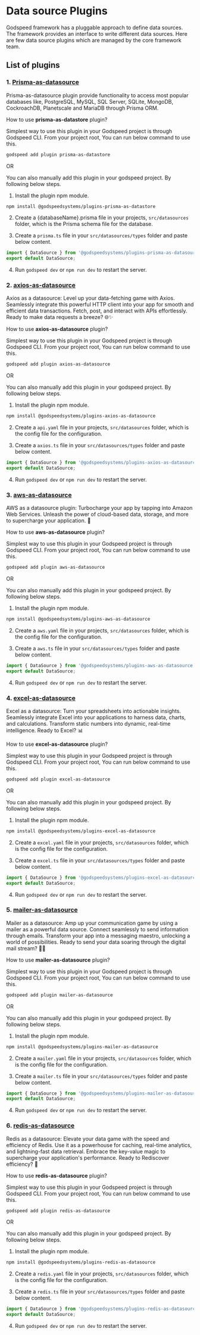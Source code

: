 # Data source Plugins

Godspeed framework has a pluggable approach to define data sources. The framework provides an interface to write different data sources. Here are few data source plugins which are managed by the core framework team.

## List of plugins

### 1. [Prisma-as-datasource](https://www.npmjs.com/package/@godspeedsystems/plugins-prisma-as-datastore)

Prisma-as-datasource plugin provide functionality to access most popular databases like, PostgreSQL, MySQL, SQL Server, SQLite, MongoDB, CockroachDB, Planetscale and MariaDB through Prisma ORM.

How to use **prisma-as-datastore** plugin?

Simplest way to use this plugin in your Godspeed project is through Godspeed CLI. From your project root, You can run below command to use this.

```sh
godspeed add plugin prisma-as-datastore
```

OR

You can also manually add this plugin in your godspeed project. By following below steps.

1. Install the plugin npm module.

```sh
npm install @godspeedsystems/plugins-prisma-as-datastore
```

2. Create a {databaseName}.prisma file in your projects, `src/datasources` folder, which is the Prisma schema file for the database.

3. Create a `prisma.ts` file in your `src/datasources/types` folder and paste below content.

```js
import { DataSource } from '@godspeedsystems/plugins-prisma-as-datasource';
export default DataSource;
```

4. Run `godspeed dev` or `npm run dev` to restart the server.


### 2. [axios-as-datasource](https://www.npmjs.com/package/@godspeedsystems/plugins-axios-as-datasource)

Axios as a datasource: Level up your data-fetching game with Axios. Seamlessly integrate this powerful HTTP client into your app for smooth and efficient data transactions. Fetch, post, and interact with APIs effortlessly. Ready to make data requests a breeze? 🌐✨

How to use **axios-as-datasource** plugin?

Simplest way to use this plugin in your Godspeed project is through Godspeed CLI. From your project root, You can run below command to use this.

```sh
godspeed add plugin axios-as-datasource
```

OR

You can also manually add this plugin in your godspeed project. By following below steps.

1. Install the plugin npm module.

```sh
npm install @godspeedsystems/plugins-axios-as-datasource
```

2. Create a `api.yaml` file in your projects, `src/datasources` folder, which is the config file for the configuration.

3. Create a `axios.ts` file in your `src/datasources/types` folder and paste below content.

```js
import { DataSource } from '@godspeedsystems/plugins-axios-as-datasource';
export default DataSource;
```

4. Run `godspeed dev` or `npm run dev` to restart the server.



### 3. [aws-as-datasource](https://www.npmjs.com/package/@godspeedsystems/plugins-aws-as-datasource)

AWS as a datasource plugin: Turbocharge your app by tapping into Amazon Web Services. Unleash the power of cloud-based data, storage, and more to supercharge your application. 🚀

How to use **aws-as-datasource** plugin?

Simplest way to use this plugin in your Godspeed project is through Godspeed CLI. From your project root, You can run below command to use this.

```sh
godspeed add plugin aws-as-datasource
```

OR

You can also manually add this plugin in your godspeed project. By following below steps.

1. Install the plugin npm module.

```sh
npm install @godspeedsystems/plugins-aws-as-datasource
```

2. Create a `aws.yaml` file in your projects, `src/datasources` folder, which is the config file for the configuration.

3. Create a `aws.ts` file in your `src/datasources/types` folder and paste below content.

```js
import { DataSource } from '@godspeedsystems/plugins-aws-as-datasource';
export default DataSource;
```

4. Run `godspeed dev` or `npm run dev` to restart the server.


### 4. [excel-as-datasource](https://www.npmjs.com/package/@godspeedsystems/plugins-excel-as-datasource)

Excel as a datasource: Turn your spreadsheets into actionable insights. Seamlessly integrate Excel into your applications to harness data, charts, and calculations. Transform static numbers into dynamic, real-time intelligence. Ready to Excel? 📊

How to use **excel-as-datasource** plugin?

Simplest way to use this plugin in your Godspeed project is through Godspeed CLI. From your project root, You can run below command to use this.

```sh
godspeed add plugin excel-as-datasource
```

OR

You can also manually add this plugin in your godspeed project. By following below steps.

1. Install the plugin npm module.

```sh
npm install @godspeedsystems/plugins-excel-as-datasource
```

2. Create a `excel.yaml` file in your projects, `src/datasources` folder, which is the config file for the configuration.

3. Create a `excel.ts` file in your `src/datasources/types` folder and paste below content.

```js
import { DataSource } from '@godspeedsystems/plugins-excel-as-datasource';
export default DataSource;
```

4. Run `godspeed dev` or `npm run dev` to restart the server.


### 5. [mailer-as-datasource](https://www.npmjs.com/package/@godspeedsystems/plugins-mailer-as-datasource)

Mailer as a datasource: Amp up your communication game by using a mailer as a powerful data source. Connect seamlessly to send information through emails. Transform your app into a messaging maestro, unlocking a world of possibilities. Ready to send your data soaring through the digital mail stream? 📧✨

How to use **mailer-as-datasource** plugin?

Simplest way to use this plugin in your Godspeed project is through Godspeed CLI. From your project root, You can run below command to use this.

```sh
godspeed add plugin mailer-as-datasource
```

OR

You can also manually add this plugin in your godspeed project. By following below steps.

1. Install the plugin npm module.

```sh
npm install @godspeedsystems/plugins-mailer-as-datasource
```

2. Create a `mailer.yaml` file in your projects, `src/datasources` folder, which is the config file for the configuration.

3. Create a `mailer.ts` file in your `src/datasources/types` folder and paste below content.

```js
import { DataSource } from '@godspeedsystems/plugins-mailer-as-datasource';
export default DataSource;
```

4. Run `godspeed dev` or `npm run dev` to restart the server.


### 6. [redis-as-datasource](https://www.npmjs.com/package/@godspeedsystems/plugins-redis-as-datasource)

Redis as a datasource: Elevate your data game with the speed and efficiency of Redis. Use it as a powerhouse for caching, real-time analytics, and lightning-fast data retrieval. Embrace the key-value magic to supercharge your application's performance. Ready to Rediscover efficiency? 🚀

How to use **redis-as-datasource** plugin?

Simplest way to use this plugin in your Godspeed project is through Godspeed CLI. From your project root, You can run below command to use this.

```sh
godspeed add plugin redis-as-datasource
```

OR

You can also manually add this plugin in your godspeed project. By following below steps.

1. Install the plugin npm module.

```sh
npm install @godspeedsystems/plugins-redis-as-datasource
```

2. Create a `redis.yaml` file in your projects, `src/datasources` folder, which is the config file for the configuration.

3. Create a `redis.ts` file in your `src/datasources/types` folder and paste below content.

```js
import { DataSource } from '@godspeedsystems/plugins-redis-as-datasource';
export default DataSource;
```

4. Run `godspeed dev` or `npm run dev` to restart the server.






